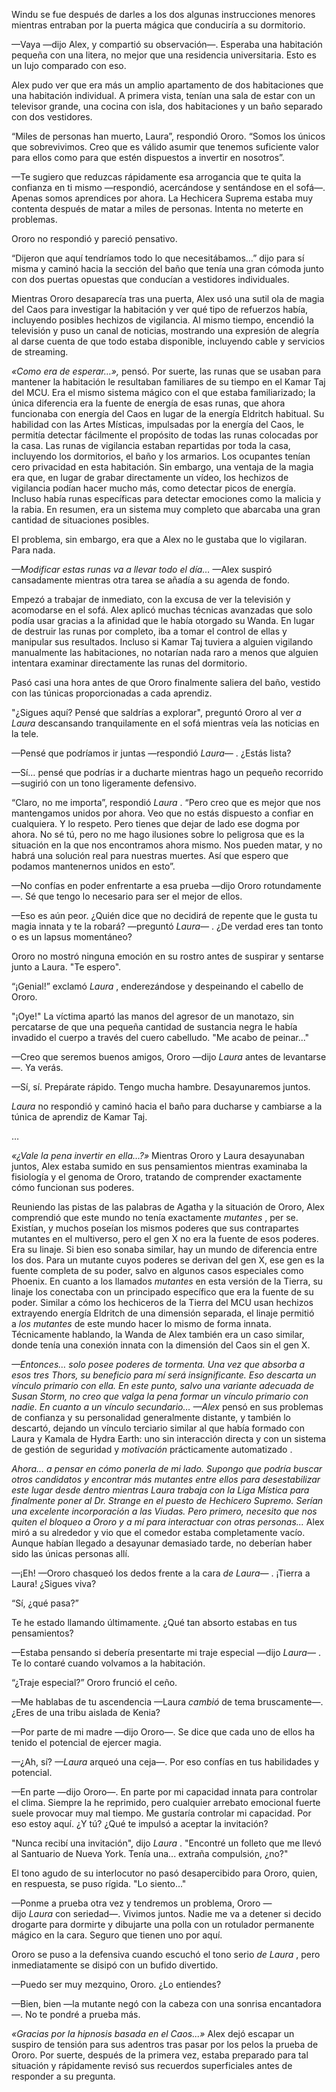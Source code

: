 
Windu se fue después de darles a los dos algunas instrucciones menores mientras entraban por la puerta mágica que conduciría a su dormitorio.

—Vaya —dijo Alex, y compartió su observación—. Esperaba una habitación pequeña con una litera, no mejor que una residencia universitaria. Esto es un lujo comparado con eso.

Alex pudo ver que era más un amplio apartamento de dos habitaciones que una habitación individual. A primera vista, tenían una sala de estar con un televisor grande, una cocina con isla, dos habitaciones y un baño separado con dos vestidores.

“Miles de personas han muerto, Laura”, respondió Ororo. “Somos los únicos que sobrevivimos. Creo que es válido asumir que tenemos suficiente valor para ellos como para que estén dispuestos a invertir en nosotros”.

—Te sugiero que reduzcas rápidamente esa arrogancia que te quita la confianza en ti mismo —respondió, acercándose y sentándose en el sofá—. Apenas somos aprendices por ahora. La Hechicera Suprema estaba muy contenta después de matar a miles de personas. Intenta no meterte en problemas.

Ororo no respondió y pareció pensativo.

“Dijeron que aquí tendríamos todo lo que necesitábamos…” dijo para sí misma y caminó hacia la sección del baño que tenía una gran cómoda junto con dos puertas opuestas que conducían a vestidores individuales.

Mientras Ororo desaparecía tras una puerta, Alex usó una sutil ola de magia del Caos para investigar la habitación y ver qué tipo de refuerzos había, incluyendo posibles hechizos de vigilancia. Al mismo tiempo, encendió la televisión y puso un canal de noticias, mostrando una expresión de alegría al darse cuenta de que todo estaba disponible, incluyendo cable y servicios de streaming.

_«Como era de esperar…»,_ pensó. Por suerte, las runas que se usaban para mantener la habitación le resultaban familiares de su tiempo en el Kamar Taj del MCU. Era el mismo sistema mágico con el que estaba familiarizado; la única diferencia era la fuente de energía de esas runas, que ahora funcionaba con energía del Caos en lugar de la energía Eldritch habitual. Su habilidad con las Artes Místicas, impulsadas por la energía del Caos, le permitía detectar fácilmente el propósito de todas las runas colocadas por la casa. Las runas de vigilancia estaban repartidas por toda la casa, incluyendo los dormitorios, el baño y los armarios. Los ocupantes tenían cero privacidad en esta habitación. Sin embargo, una ventaja de la magia era que, en lugar de grabar directamente un vídeo, los hechizos de vigilancia podían hacer mucho más, como detectar picos de energía. Incluso había runas específicas para detectar emociones como la malicia y la rabia. En resumen, era un sistema muy completo que abarcaba una gran cantidad de situaciones posibles.

El problema, sin embargo, era que a Alex no le gustaba que lo vigilaran. Para nada.

_—Modificar estas runas va a llevar todo el día…_ —Alex suspiró cansadamente mientras otra tarea se añadía a su agenda de fondo.

Empezó a trabajar de inmediato, con la excusa de ver la televisión y acomodarse en el sofá. Alex aplicó muchas técnicas avanzadas que solo podía usar gracias a la afinidad que le había otorgado su Wanda. En lugar de destruir las runas por completo, iba a tomar el control de ellas y manipular sus resultados. Incluso si Kamar Taj tuviera a alguien vigilando manualmente las habitaciones, no notarían nada raro a menos que alguien intentara examinar directamente las runas del dormitorio.

Pasó casi una hora antes de que Ororo finalmente saliera del baño, vestido con las túnicas proporcionadas a cada aprendiz.

"¿Sigues aquí? Pensé que saldrías a explorar", preguntó Ororo al ver _a Laura_ descansando tranquilamente en el sofá mientras veía las noticias en la tele.

—Pensé que podríamos ir juntas —respondió _Laura—_ . ¿Estás lista?

—Sí… pensé que podrías ir a ducharte mientras hago un pequeño recorrido —sugirió con un tono ligeramente defensivo.

“Claro, no me importa”, respondió _Laura_ . “Pero creo que es mejor que nos mantengamos unidos por ahora. Veo que no estás dispuesto a confiar en cualquiera. Y lo respeto. Pero tienes que dejar de lado ese dogma por ahora. No sé tú, pero no me hago ilusiones sobre lo peligrosa que es la situación en la que nos encontramos ahora mismo. Nos pueden matar, y no habrá una solución real para nuestras muertes. Así que espero que podamos mantenernos unidos en esto”.

—No confías en poder enfrentarte a esa prueba —dijo Ororo rotundamente—. Sé que tengo lo necesario para ser el mejor de ellos.

—Eso es aún peor. ¿Quién dice que no decidirá de repente que le gusta tu magia innata y te la robará? —preguntó _Laura—_ . ¿De verdad eres tan tonto o es un lapsus momentáneo?

Ororo no mostró ninguna emoción en su rostro antes de suspirar y sentarse junto a Laura. "Te espero".

“¡Genial!” exclamó _Laura_ , enderezándose y despeinando el cabello de Ororo.

"¡Oye!" La víctima apartó las manos del agresor de un manotazo, sin percatarse de que una pequeña cantidad de sustancia negra le había invadido el cuerpo a través del cuero cabelludo. "Me acabo de peinar..."

—Creo que seremos buenos amigos, Ororo —dijo _Laura_ antes de levantarse—. Ya verás.

—Sí, sí. Prepárate rápido. Tengo mucha hambre. Desayunaremos juntos.

_Laura_ no respondió y caminó hacia el baño para ducharse y cambiarse a la túnica de aprendiz de Kamar Taj.

…

_«¿Vale la pena invertir en ella…?»_ Mientras Ororo y Laura desayunaban juntos, Alex estaba sumido en sus pensamientos mientras examinaba la fisiología y el genoma de Ororo, tratando de comprender exactamente cómo funcionan sus poderes.

Reuniendo las pistas de las palabras de Agatha y la situación de Ororo, Alex comprendió que este mundo no tenía exactamente _mutantes_ , per se. Existían, y muchos poseían los mismos poderes que sus contrapartes mutantes en el multiverso, pero el gen X no era la fuente de esos poderes. Era su linaje. Si bien eso sonaba similar, hay un mundo de diferencia entre los dos. Para un mutante cuyos poderes se derivan del gen X, ese gen es la fuente completa de su poder, salvo en algunos casos especiales como Phoenix. En cuanto a los llamados _mutantes_ en esta versión de la Tierra, su linaje los conectaba con un principado específico que era la fuente de su poder. Similar a cómo los hechiceros de la Tierra del MCU usan hechizos extrayendo energía Eldritch de una dimensión separada, el linaje permitió a _los mutantes_ de este mundo hacer lo mismo de forma innata. Técnicamente hablando, la Wanda de Alex también era un caso similar, donde tenía una conexión innata con la dimensión del Caos sin el gen X.

_—Entonces… solo posee poderes de tormenta. Una vez que absorba a esos tres Thors, su beneficio para mí será insignificante. Eso descarta un vínculo primario con ella. En este punto, salvo una variante adecuada de Susan Storm, no creo que valga la pena formar un vínculo primario con nadie. En cuanto a un vínculo secundario… —Alex_ pensó en sus problemas de confianza y su personalidad generalmente distante, y también lo descartó, dejando un vínculo terciario similar al que había formado con Laura y Kamala de Hydra Earth: uno sin interacción directa y con un sistema de gestión de seguridad y _motivación_ prácticamente automatizado .

_Ahora... a pensar en cómo ponerla de mi lado. Supongo que podría buscar otros candidatos y encontrar más mutantes entre ellos para desestabilizar este lugar desde dentro mientras Laura trabaja con la Liga Mística para finalmente poner al Dr. Strange en el puesto de Hechicero Supremo. Serían una excelente incorporación a las Viudas. Pero primero, necesito que nos quiten el bloqueo a Ororo y a mí para interactuar con otras personas..._ Alex miró a su alrededor y vio que el comedor estaba completamente vacío. Aunque habían llegado a desayunar demasiado tarde, no deberían haber sido las únicas personas allí.

—¡Eh! —Ororo chasqueó los dedos frente a la cara _de Laura—_ . ¡Tierra a Laura! ¿Sigues viva?

“Sí, ¿qué pasa?”

Te he estado llamando últimamente. ¿Qué tan absorto estabas en tus pensamientos?

—Estaba pensando si debería presentarte mi traje especial —dijo _Laura—_ . Te lo contaré cuando volvamos a la habitación.

“¿Traje especial?” Ororo frunció el ceño.

—Me hablabas de tu ascendencia —Laura _cambió_ de tema bruscamente—. ¿Eres de una tribu aislada de Kenia?

—Por parte de mi madre —dijo Ororo—. Se dice que cada uno de ellos ha tenido el potencial de ejercer magia.

—¿Ah, sí? _—Laura_ arqueó una ceja—. Por eso confías en tus habilidades y potencial.

—En parte —dijo Ororo—. En parte por mi capacidad innata para controlar el clima. Siempre la he reprimido, pero cualquier arrebato emocional fuerte suele provocar muy mal tiempo. Me gustaría controlar mi capacidad. Por eso estoy aquí. ¿Y tú? ¿Qué te impulsó a aceptar la invitación?

"Nunca recibí una invitación", dijo _Laura_ . "Encontré un folleto que me llevó al Santuario de Nueva York. Tenía una... extraña compulsión, ¿no?"

El tono agudo de su interlocutor no pasó desapercibido para Ororo, quien, en respuesta, se puso rígida. "Lo siento..."

—Ponme a prueba otra vez y tendremos un problema, Ororo —dijo _Laura_ con seriedad—. Vivimos juntos. Nadie me va a detener si decido drogarte para dormirte y dibujarte una polla con un rotulador permanente mágico en la cara. Seguro que tienen uno por aquí.

Ororo se puso a la defensiva cuando escuchó el tono serio _de Laura_ , pero inmediatamente se disipó con un bufido divertido.

—Puedo ser muy mezquino, Ororo. ¿Lo entiendes?

—Bien, bien —la mutante negó con la cabeza con una sonrisa encantadora—. No te pondré a prueba más.

_«Gracias por la hipnosis basada en el Caos...»_ Alex dejó escapar un suspiro de tensión para sus adentros tras pasar por los pelos la prueba de Ororo. Por suerte, después de la primera vez, estaba preparado para tal situación y rápidamente revisó sus recuerdos superficiales antes de responder a su pregunta.